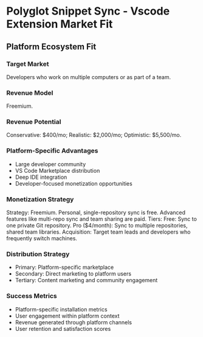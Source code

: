 # Polyglot Snippet Sync - Vscode Extension Market Fit

## Platform Ecosystem Fit

### Target Market
Developers who work on multiple computers or as part of a team.

### Revenue Model
Freemium.

### Revenue Potential
Conservative: $400/mo; Realistic: $2,000/mo; Optimistic: $5,500/mo.

### Platform-Specific Advantages
- Large developer community
- VS Code Marketplace distribution
- Deep IDE integration
- Developer-focused monetization opportunities

### Monetization Strategy
Strategy: Freemium. Personal, single-repository sync is free. Advanced features like multi-repo sync and team sharing are paid. Tiers: Free: Sync to one private Git repository. Pro ($4/month): Sync to multiple repositories, shared team libraries. Acquisition: Target team leads and developers who frequently switch machines.

### Distribution Strategy
- Primary: Platform-specific marketplace
- Secondary: Direct marketing to platform users
- Tertiary: Content marketing and community engagement

### Success Metrics
- Platform-specific installation metrics
- User engagement within platform context
- Revenue generated through platform channels
- User retention and satisfaction scores
